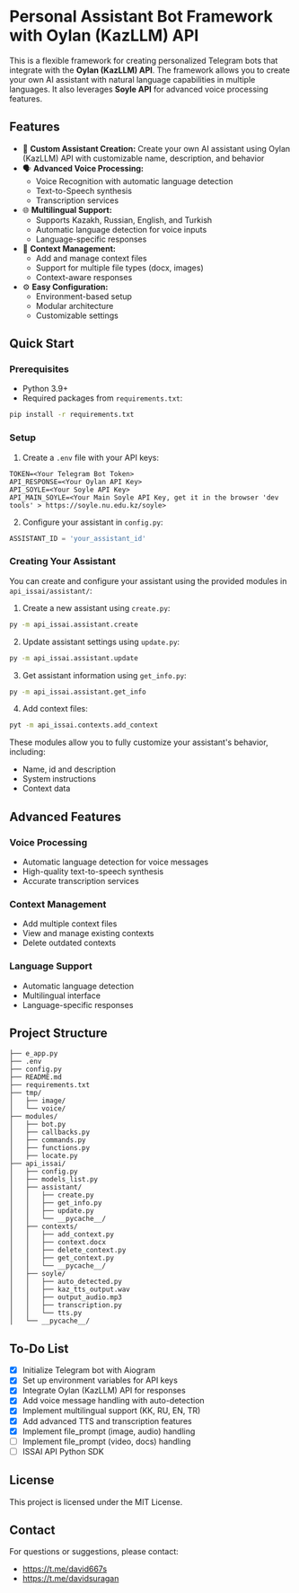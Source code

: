 # Personal Assistant Bot Framework with Oylan (KazLLM) API

This is a flexible framework for creating personalized Telegram bots that integrate with the **Oylan (KazLLM) API**. The framework allows you to create your own AI assistant with natural language capabilities in multiple languages. It also leverages **Soyle API** for advanced voice processing features.

## Features

- 🤖 **Custom Assistant Creation:** Create your own AI assistant using Oylan (KazLLM) API with customizable name, description, and behavior
- 🗣️ **Advanced Voice Processing:**
  - Voice Recognition with automatic language detection
  - Text-to-Speech synthesis
  - Transcription services
- 🌐 **Multilingual Support:** 
  - Supports Kazakh, Russian, English, and Turkish
  - Automatic language detection for voice inputs
  - Language-specific responses
- 📝 **Context Management:**
  - Add and manage context files
  - Support for multiple file types (docx, images)
  - Context-aware responses
- ⚙️ **Easy Configuration:** 
  - Environment-based setup
  - Modular architecture
  - Customizable settings

## Quick Start

### Prerequisites

- Python 3.9+
- Required packages from `requirements.txt`:

```bash
pip install -r requirements.txt
```

### Setup

1. Create a `.env` file with your API keys:

```env
TOKEN=<Your Telegram Bot Token>
API_RESPONSE=<Your Oylan API Key>
API_SOYLE=<Your Soyle API Key>
API_MAIN_SOYLE=<Your Main Soyle API Key, get it in the browser 'dev tools' > https://soyle.nu.edu.kz/soyle>

```

2. Configure your assistant in `config.py`:
```python
ASSISTANT_ID = 'your_assistant_id'
```

### Creating Your Assistant

You can create and configure your assistant using the provided modules in `api_issai/assistant/`:

1. Create a new assistant using `create.py`:
```bash
py -m api_issai.assistant.create

```
2. Update assistant settings using `update.py`:
```bash
py -m api_issai.assistant.update

```
3. Get assistant information using `get_info.py`:
```bash
py -m api_issai.assistant.get_info
```

4. Add context files:
```bash
pyt -m api_issai.contexts.add_context
```

These modules allow you to fully customize your assistant's behavior, including:
- Name, id and description
- System instructions
- Context data

## Advanced Features

### Voice Processing
- Automatic language detection for voice messages
- High-quality text-to-speech synthesis
- Accurate transcription services

### Context Management
- Add multiple context files
- View and manage existing contexts
- Delete outdated contexts

### Language Support
- Automatic language detection
- Multilingual interface
- Language-specific responses

## Project Structure

```plaintext
├── e_app.py
├── .env
├── config.py
├── README.md
├── requirements.txt
├── tmp/
│   ├── image/
│   └── voice/
├── modules/
│   ├── bot.py
│   ├── callbacks.py
│   ├── commands.py
│   ├── functions.py
│   ├── locate.py   
├── api_issai/
│   ├── config.py
│   ├── models_list.py
│   ├── assistant/
│   │   ├── create.py
│   │   ├── get_info.py
│   │   ├── update.py
│   │   └── __pycache__/
│   ├── contexts/
│   │   ├── add_context.py
│   │   ├── context.docx
│   │   ├── delete_context.py
│   │   ├── get_context.py
│   │   └── __pycache__/
│   ├── soyle/
│   │   ├── auto_detected.py
│   │   ├── kaz_tts_output.wav
│   │   ├── output_audio.mp3
│   │   ├── transcription.py
│   │   └── tts.py
│   └── __pycache__/
```

## To-Do List

- [x] Initialize Telegram bot with Aiogram
- [x] Set up environment variables for API keys
- [x] Integrate Oylan (KazLLM) API for responses
- [x] Add voice message handling with auto-detection
- [x] Implement multilingual support (KK, RU, EN, TR)
- [x] Add advanced TTS and transcription features
- [x] Implement file_prompt (image, audio) handling
- [ ] Implement file_prompt (video, docs) handling
- [ ] ISSAI API Python SDK

## License

This project is licensed under the MIT License.

## Contact

For questions or suggestions, please contact:

- https://t.me/david667s
- https://t.me/davidsuragan